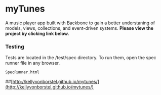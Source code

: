 myTunes
==============

A music player app built with Backbone to gain a better understaning of models, views, collections, and event-driven systems. **Please view the project by clicking link below.**

### Testing

Tests are located in the /test/spec directory. To run them, open the spec runner file in any browser.

```
SpecRunner.html
```

##[http://kellyvonborstel.github.io/mytunes/](http://kellyvonborstel.github.io/mytunes/)
